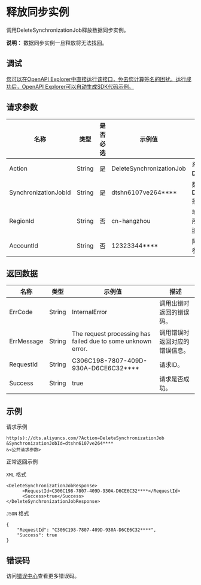 # 释放同步实例

调用DeleteSynchronizationJob释放数据同步实例。

**说明：** 数据同步实例一旦释放将无法找回。

## 调试

[您可以在OpenAPI Explorer中直接运行该接口，免去您计算签名的困扰。运行成功后，OpenAPI Explorer可以自动生成SDK代码示例。](https://api.aliyun.com/#product=Dts&api=DeleteSynchronizationJob&type=RPC&version=2020-01-01)

## 请求参数

|名称|类型|是否必选|示例值|描述|
|--|--|----|---|--|
|Action|String|是|DeleteSynchronizationJob|系统规定参数，取值：**DeleteSynchronizationJob**。 |
|SynchronizationJobId|String|是|dtshn6107ve264\*\*\*\*|数据同步实例ID，可以通过调用**DescribeSynchronizationJobs**接口查询。 |
|RegionId|String|否|cn-hangzhou|地域ID，传入本参数来指定实例所在地域，详情请参见[支持的地域列表](~141033~)。 |
|AccountId|String|否|12323344\*\*\*\*|阿里云主账号ID，无需设置，该参数即将下线。 |

## 返回数据

|名称|类型|示例值|描述|
|--|--|---|--|
|ErrCode|String|InternalError|调用出错时返回的错误码。 |
|ErrMessage|String|The request processing has failed due to some unknown error.|调用错误时返回对应的错误信息。 |
|RequestId|String|C306C198-7807-409D-930A-D6CE6C32\*\*\*\*|请求ID。 |
|Success|String|true|请求是否成功。 |

## 示例

请求示例

```
http(s)://dts.aliyuncs.com/?Action=DeleteSynchronizationJob
&SynchronizationJobId=dtshn6107ve264****
&<公共请求参数>
```

正常返回示例

`XML` 格式

```
<DeleteSynchronizationJobResponse>
      <RequestId>C306C198-7807-409D-930A-D6CE6C32****</RequestId>
      <Success>true</Success>
</DeleteSynchronizationJobResponse>
```

`JSON` 格式

```
{
	"RequestId": "C306C198-7807-409D-930A-D6CE6C32****",
	"Success": true
}
```

## 错误码

访问[错误中心](https://error-center.aliyun.com/status/product/Dts)查看更多错误码。

